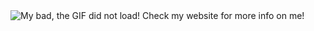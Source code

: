 <img src="https://github.com/siddarth-c/siddarth-c/blob/main/SC'sGIF.gif" alt="My bad, the GIF did not load! Check my website for more info on me!">
